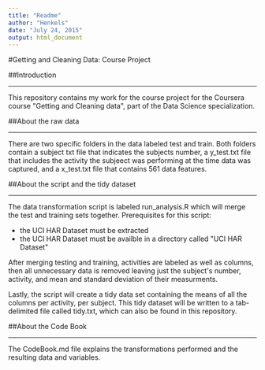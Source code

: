 ```yaml
---
title: "Readme"
author: "Henkels"
date: "July 24, 2015"
output: html_document
---
```


#Getting and Cleaning Data: Course Project

##Introduction
***
This repository contains my work for the course project for the Coursera course "Getting and Cleaning data", part of the Data Science specialization. 

##About the raw data
***
There are two specific folders in the data labeled test and train. Both folders contain a subject txt file that indicates the subjects number, a y_test.txt file that includes the activity the subjeect was performing at the time data was captured, and a x_test.txt file that contains 561 data features.

##About the script and the tidy dataset
***
The data transformation script is labeled run_analysis.R which will merge the test and training sets together. Prerequisites for this script:

- the UCI HAR Dataset must be extracted
- the UCI HAR Dataset must be availble in a directory called "UCI HAR Dataset"

After merging testing and training, activities are labeled as well as columns, then all unnecessary data is removed leaving just the subject's number, activity, and mean and standard deviation of their measurments.

Lastly, the script will create a tidy data set containing the means of all the columns per activity, per subject. This tidy dataset will be written to a tab-delimited file called tidy.txt, which can also be found in this repository.

##About the Code Book
***
The CodeBook.md file explains the transformations performed and the resulting data and variables.
